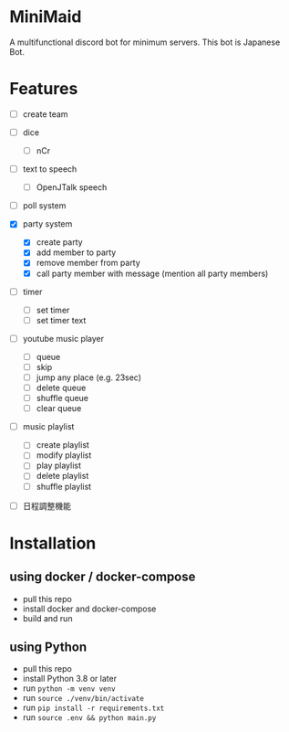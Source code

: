 # MiniMaid
A multifunctional discord bot for minimum servers.
This bot is Japanese Bot.

# Features

- [ ] create team
- [ ] dice
    - [ ] nCr
- [ ] text to speech
    - [ ] OpenJTalk speech
- [ ] poll system
- [x] party system
    - [x] create party
    - [x] add member to party
    - [x] remove member from party
    - [x] call party member with message (mention all party members)
- [ ] timer
    - [ ] set timer
    - [ ] set timer text
- [ ] youtube music player
    - [ ] queue
    - [ ] skip
    - [ ] jump any place (e.g. 23sec)
    - [ ] delete queue
    - [ ] shuffle queue
    - [ ] clear queue
- [ ] music playlist
    - [ ] create playlist
    - [ ] modify playlist
    - [ ] play playlist
    - [ ] delete playlist
    - [ ] shuffle playlist
- [ ] 日程調整機能


# Installation

## using docker / docker-compose

- pull this repo
- install docker and docker-compose
- build and run

## using Python

- pull this repo
- install Python 3.8 or later
- run `python -m venv venv`
- run `source ./venv/bin/activate`
- run `pip install -r requirements.txt`
- run `source .env && python main.py`

